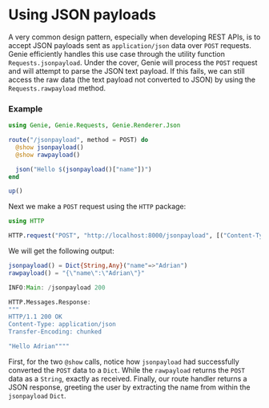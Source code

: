 #  Using JSON payloads
A very common design pattern, especially when developing REST APIs, is to accept JSON payloads sent as `application/json` data over `POST` requests. Genie efficiently handles this use case through the utility function `Requests.jsonpayload`. Under the cover, Genie will process the `POST` request and will attempt to parse the JSON text payload. If this fails, we can still access the raw data (the text payload not converted to JSON) by using the `Requests.rawpayload` method.

### Example


```julia
using Genie, Genie.Requests, Genie.Renderer.Json

route("/jsonpayload", method = POST) do
  @show jsonpayload()
  @show rawpayload()

  json("Hello $(jsonpayload()["name"])")
end

up()
```
Next we make a `POST` request using the `HTTP` package:


```julia
using HTTP

HTTP.request("POST", "http://localhost:8000/jsonpayload", [("Content-Type", "application/json")], """{"name":"Adrian"}""")
```
We will get the following output:


```julia
jsonpayload() = Dict{String,Any}("name"=>"Adrian")
rawpayload() = "{\"name\":\"Adrian\"}"

INFO:Main: /jsonpayload 200

HTTP.Messages.Response:
"""
HTTP/1.1 200 OK
Content-Type: application/json
Transfer-Encoding: chunked

"Hello Adrian""""
```
First, for the two `@show` calls, notice how `jsonpayload` had successfully converted the `POST` data to a `Dict`. While the `rawpayload` returns the `POST` data as a `String`, exactly as received. Finally, our route handler returns a JSON response, greeting the user by extracting the name from within the `jsonpayload` `Dict`.

